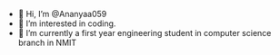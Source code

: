 - 👋 Hi, I’m @Ananyaa059
- 👀 I’m interested in coding.
- 🌱 I’m currently a first year engineering student in computer science branch in NMIT

<!---
Ananyaa059/Ananyaa059 is a ✨ special ✨ repository because its `README.md` (this file) appears on your GitHub profile.
You can click the Preview link to take a look at your changes.
--->

